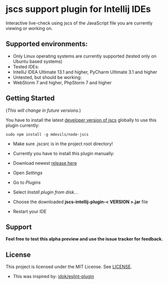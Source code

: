 # jscs support plugin for Intellij IDEs
Interactive live-check using jscs of the JavaScript file you are currently viewing or working on.
## Supported environments:
* Only Linux operating systems are currently supported (tested only on Ubuntu based systems)
* Tested IDEs:
 * IntelliJ IDEA Ultimate 13.1 and higher, PyCharm Ultimate 3.1 and higher
* Untested, but should be working:
 * WebStorm 7 and higher, PhpStorm 7 and higher


## Getting Started

(_This will change in future versions._)

You have to install the latest [developer version of jscs](https://github.com/mdevils/node-jscs) globally to use this plugin currently:

```sudo npm install -g mdevils/node-jscs```

* Make sure .jscsrc is in the project root directory!

* Currently you have to install this plugin manually: 

 * Download newest [release here](https://github.com/Pharb/jscs-intellij-plugin/releases)
 * Open _Settings_ 
 * Go to _Plugins_
 * Select _Install_ _plugin_ _from_ _disk..._
 * Choose the downloaded __jscs-intellij-plugin-< VERSION >.jar__ file
 * Restart your IDE

## Support
**Feel free to test this alpha preview and use the issue tracker for feedback.**


## License
This project is licensed under the MIT License. See [LICENSE](/LICENSE).


* This was inspired by: [idok/eslint-plugin](https://github.com/idok/eslint-plugin)
